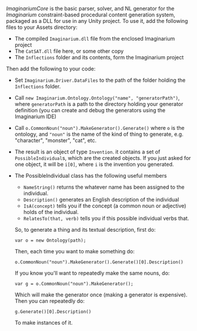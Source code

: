 *ImaginariumCore* is the basic parser, solver, and NL generator for the *Imaginarium*
constraint-based procedural content generation system, packaged as a DLL for use in
any Unity project.  To use it, add the following files to your Assets directory:

* The compiled `Imaginarium.dll` file from the enclosed Imaginarium project
* The `CatSAT.dll` file here, or some other copy
* The `Inflections` folder and its contents, form the Imaginarium project

Then add the following to your code:

* Set `Imaginarium.Driver.DataFiles` to the path of the folder holding the `Inflections` folder.
* Call `new Imaginarium.Ontology.Ontology("name", "generatorPath")`, where `generatorPath`
  is a path to the directory holding your generator definition (you can create and debug the 
  generators using the Imaginarium IDE)
* Call `o.CommonNoun("noun").MakeGenerator().Generate()` where `o` is the ontology, and
  `"noun"` is the name of the kind of thing to generate, e.g. "character", "monster", "cat", etc.
* The result is an object of type `Invention`.  it contains a set of `PossibleIndividual`s, which 
  are the created objects.  If you just asked for one object, it will be `i[0]`,
  where `i` is the invention you generated.
* The PossibleIndividual class has the following useful members
   * `NameString()` returns the whatever name has been assigned to the individual.
   * `Description()` generates an English description of the individual
   * `IsA(concept)` tells you if the concept (a common noun or adjective) holds of
      the individual.
   * `RelatesTo(that, verb)` tells you if this possible individual verbs that.

   So, to generate a thing and its textual description, first do:

   ```
   var o = new Ontology(path);
   ```

   Then, each time you want to make something do:

   ```
   o.CommonNoun("noun").MakeGenerator().Generate()[0].Description()
   ```

   If you know you'll want to repeatedly make the same nouns, do:

   ```
   var g = o.CommonNoun("noun").MakeGenerator();
   ```
   Which will make the generator once (making a generator is expensive).  Then you can repeatedly do:

   ```
   g.Generate()[0].Description()
   ```

   To make instances of it.
